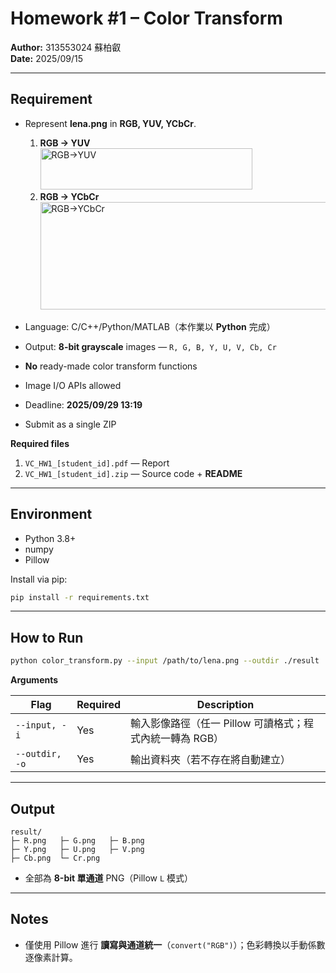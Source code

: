 # Homework #1 – Color Transform

**Author:** 313553024 蘇柏叡  
**Date:** 2025/09/15

---

## Requirement

- Represent **lena.png** in **RGB, YUV, YCbCr**.
  1. **RGB → YUV**  
     <img width="339" height="66" alt="RGB→YUV" src="https://github.com/user-attachments/assets/2a42c9e2-765e-48d4-8d63-6fc33b87cdcd" />
  2. **RGB → YCbCr**  
     <img width="842" height="172" alt="RGB→YCbCr" src="https://github.com/user-attachments/assets/80f0f24a-47cb-43e7-8c85-953fb55a9cf8" />

- Language: C/C++/Python/MATLAB（本作業以 **Python** 完成）
- Output: **8-bit grayscale** images — `R, G, B, Y, U, V, Cb, Cr`
- **No** ready-made color transform functions
- Image I/O APIs allowed
- Deadline: **2025/09/29 13:19**
- Submit as a single ZIP

**Required files**
1. `VC_HW1_[student_id].pdf` — Report  
2. `VC_HW1_[student_id].zip` — Source code + **README**

---

## Environment

- Python 3.8+
- numpy
- Pillow

Install via pip:
```bash
pip install -r requirements.txt

```

---

## How to Run

```bash
python color_transform.py --input /path/to/lena.png --outdir ./result
```

**Arguments**

| Flag           | Required | Description                                                     |
|----------------|----------|-----------------------------------------------------------------|
| `--input, -i`  | Yes      | 輸入影像路徑（任一 Pillow 可讀格式；程式內統一轉為 RGB）        |
| `--outdir, -o` | Yes      | 輸出資料夾（若不存在將自動建立）                                |

---

## Output

```
result/
├─ R.png   ├─ G.png   ├─ B.png
├─ Y.png   ├─ U.png   ├─ V.png
├─ Cb.png  └─ Cr.png
```

- 全部為 **8-bit 單通道** PNG（Pillow `L` 模式）

---

## Notes

- 僅使用 Pillow 進行 **讀寫與通道統一**（`convert("RGB")`）；色彩轉換以手動係數逐像素計算。  

